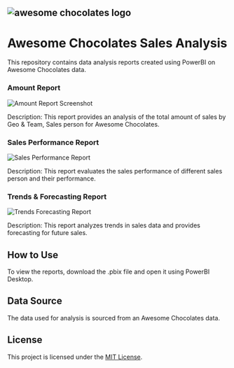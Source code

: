 ## ![awesome chocolates logo](https://github.com/aman1394/Data-Analysis/assets/121683356/02ad04ab-5e89-4fcb-8ebe-7b2b49a789be)

# Awesome Chocolates Sales Analysis

This repository contains data analysis reports created using PowerBI on Awesome Chocolates data.




### Amount Report

![Amount Report Screenshot](https://github.com/aman1394/Data-Analysis/assets/121683356/682c6519-2788-419d-aa17-34ca97cf10d1)


Description: This report provides an analysis of the total amount of sales by Geo & Team, Sales person for Awesome Chocolates.

### Sales Performance Report


![Sales Performance Report](https://github.com/aman1394/Data-Analysis/assets/121683356/0cdf9d6d-a92d-4f18-b20e-5ad201443ccc)


Description: This report evaluates the sales performance of different sales person and their performance.

### Trends & Forecasting Report

![Trends   Forecasting Report](https://github.com/aman1394/Data-Analysis/assets/121683356/67391009-7758-468a-807d-0d589dc1edc5)

Description: This report analyzes trends in sales data and provides forecasting for future sales.

## How to Use

To view the reports, download the .pbix file and open it using PowerBI Desktop.

## Data Source

The data used for analysis is sourced from an Awesome Chocolates data.

## License

This project is licensed under the [MIT License](LICENSE).
